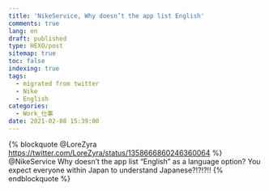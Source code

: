 ```yaml
---
title: 'NikeService, Why doesn’t the app list English'
comments: true
lang: en
draft: published
type: HEXO/post
sitemap: true
toc: false
indexing: true
tags:
  - migrated from twitter
  - Nike
  - English
categories:
  - Work_仕事
date: 2021-02-08 15:39:00
---
```


{% blockquote @LoreZyra https://twitter.com/LoreZyra/status/1358666860246360064 %}
@NikeService
  Why doesn’t the app list “English” as a language option?  You expect everyone within Japan to understand Japanese?!?!?!!
{% endblockquote %}
